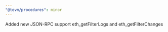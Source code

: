 ```yaml
---
"@tevm/procedures": minor
---
```


Added new JSON-RPC support eth_getFilterLogs and eth_getFilterChanges
